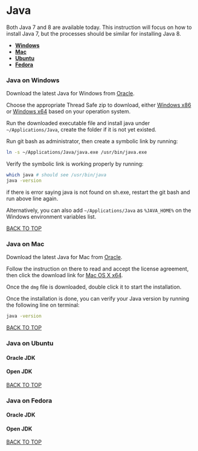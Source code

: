 Java
====
Both Java 7 and 8 are available today.  This instruction will focus on how to install Java 7, but the processes should be similar for installing Java 8.

* [**Windows**](#java-on-windows)
* [**Mac**](#java-on-mac)
* [**Ubuntu**](#java-on-ubuntu)
* [**Fedora**](#java-on-fedora)

### Java on Windows
Download the latest Java for Windows from [Oracle](http://www.oracle.com/technetwork/java/javase/downloads/jdk7-downloads-1880260.html).

Choose the appropriate Thread Safe zip to download, either [Windows x86](http://download.oracle.com/otn-pub/java/jdk/7u79-b15/jdk-7u79-windows-i586.exe) or [Windows x64](http://download.oracle.com/otn-pub/java/jdk/7u79-b15/jdk-7u79-windows-x64.exe) based on your operation system.

Run the downloaded executable file and install java under `~/Applications/Java`, create the folder if it is not yet existed.

Run git bash as administrator, then create a symbolic link by running:
```sh
ln -s ~/Applications/Java/java.exe /usr/bin/java.exe
```

Verify the symbolic link is working properly by running:
```sh
which java # should see /usr/bin/java
java -version
```

if there is error saying java is not found on sh.exe, restart the git bash and run above line again.

Alternatively, you can also add `~/Applications/Java` as `%JAVA_HOME%` on the Windows environment variables list.

[BACK TO TOP](https://github.com/ctrl-alt-del/devenv)


### Java on Mac
Download the latest Java for Mac from [Oracle](http://www.oracle.com/technetwork/java/javase/downloads/jdk7-downloads-1880260.html).

Follow the instruction on there to read and accept the license agreement, then click the download link for [Mac OS X x64](http://download.oracle.com/otn-pub/java/jdk/7u79-b15/jdk-7u79-macosx-x64.dmg).

Once the `dmg` file is downloaded, double click it to start the installation.

Once the installation is done, you can verify your Java version by running the following line on terminal:
```sh
java -version
```
[BACK TO TOP](https://github.com/ctrl-alt-del/devenv)


### Java on Ubuntu
#### Oracle JDK

#### Open JDK

[BACK TO TOP](https://github.com/ctrl-alt-del/devenv)


### Java on Fedora
#### Oracle JDK

#### Open JDK
[BACK TO TOP](https://github.com/ctrl-alt-del/devenv)

